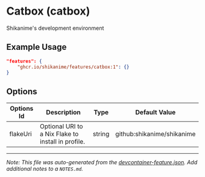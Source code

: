 
# Catbox (catbox)

Shikanime's development environment

## Example Usage

```json
"features": {
    "ghcr.io/shikanime/features/catbox:1": {}
}
```

## Options

| Options Id | Description | Type | Default Value |
|-----|-----|-----|-----|
| flakeUri | Optional URI to a Nix Flake to install in profile. | string | github:shikanime/shikanime |



---

_Note: This file was auto-generated from the [devcontainer-feature.json](https://github.com/shikanime/features/blob/main/src/catbox/devcontainer-feature.json).  Add additional notes to a `NOTES.md`._
